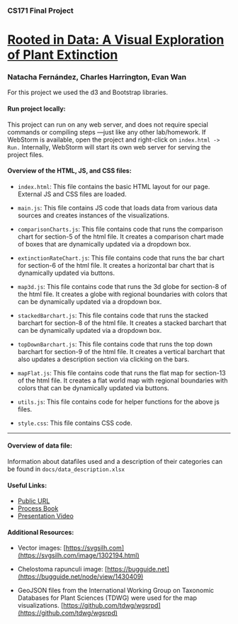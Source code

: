 ### CS171 Final Project

[Rooted in Data: A Visual Exploration of Plant Extinction](https://middlechild.github.io/CS171-FinalProject/)
===================

### Natacha Fernández, Charles Harrington, Evan Wan

For this project we used the d3 and Bootstrap libraries.

#### Run project locally:
This project can run on any web server, and does not require special commands or compiling steps —just like any other lab/homework. If WebStorm is available, open the project and right-click on `index.html -> Run.` Internally, WebStorm will start its own web server for serving the project files.

#### Overview of the HTML, JS, and CSS files:

* `index.html`:
  This file contains the basic HTML layout for our page. External JS and CSS files are loaded.

* `main.js`:
  This file contains JS code that loads data from various data sources and creates instances of the visualizations.

* `comparisonCharts.js`:
  This file contains code that runs the comparison chart for section-5 of the html file. It creates a comparison chart made of boxes that are dynamically updated via a dropdown box.

* `extinctionRateChart.js`:
  This file contains code that runs the bar chart for section-6 of the html file. It creates a horizontal  bar chart that is dynamically updated via buttons.

* `map3d.js`:
  This file contains code that runs the 3d globe for section-8 of the html file. It creates a globe with regional boundaries with colors that can be dynamically updated via a dropdown box.

* `stackedBarchart.js`:
  This file contains code that runs the stacked barchart for section-8 of the html file. It creates a stacked barchart that can be dynamically updated via a dropdown box.

* `topDownBarchart.js`:
  This file contains code that runs the top down barchart for section-9 of the html file. It creates a vertical barchart that also updates a description section via clicking on the bars.

* `mapFlat.js`:
  This file contains code that runs the flat map for section-13 of the html file. It creates a flat world map with regional boundaries with colors that can be dynamically updated via buttons.

* `utils.js`:
  This file contains code for helper functions for the above js files.

* `style.css`:
  This file contains CSS code.

---

#### Overview of data file:
Information about datafiles used and a description of their categories can be found in `docs/data_description.xlsx`

#### Useful Links:
- [Public URL](https://middlechild.github.io/CS171-FinalProject/)
- [Process Book](https://docs.google.com/document/d/1fKJScwvRm_ZZFIwys5lseXKH_AZN5b0TP0vHnneCaZc/)
- [Presentation Video](https://drive.google.com/file/d/1qiifPojThBBSbrJjAq3XQGqWVs2vpc3L/view?usp=sharing)

#### Additional Resources:
- Vector images: [https://svgsilh.com](https://svgsilh.com/image/1302194.html)

- Chelostoma rapunculi image: [https://bugguide.net](https://bugguide.net/node/view/1430409)

- GeoJSON files from the International Working Group on Taxonomic Databases for Plant Sciences (TDWG) were used for the map visualizations. [https://github.com/tdwg/wgsrpd](https://github.com/tdwg/wgsrpd)
